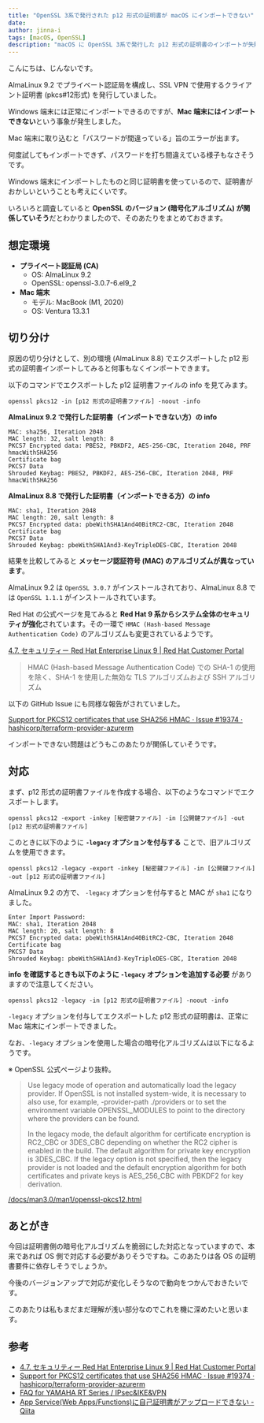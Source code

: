 ```yaml
---
title: "OpenSSL 3系で発行された p12 形式の証明書が macOS にインポートできない"
date: 
author: jinna-i
tags: [macOS, OpenSSL]
description: "macOS に OpenSSL 3系で発行した p12 形式の証明書のインポートが失敗しました。原因を調査していると暗号化アルゴリズムが関係していそうでしたので対応を記事にしました。"
---
```


こんにちは、じんないです。

AlmaLinux 9.2 でプライベート認証局を構成し、SSL VPN で使用するクライアント証明書 (pkcs#12形式) を発行していました。

Windows 端末には正常にインポートできるのですが、**Mac 端末にはインポートできない**という事象が発生しました。

Mac 端末に取り込むと「パスワードが間違っている」旨のエラーが出ます。

何度試してもインポートできず、パスワードを打ち間違えている様子もなさそうです。

Windows 端末にインポートしたものと同じ証明書を使っているので、証明書がおかしいということも考えにくいです。

いろいろと調査していると **OpenSSL のバージョン (暗号化アルゴリズム) が関係していそう**だとわかりましたので、そのあたりをまとめておきます。


## 想定環境

- **プライベート認証局 (CA)**
    - OS: AlmaLinux 9.2
    - OpenSSL: openssl-3.0.7-6.el9_2
- **Mac 端末**
    - モデル: MacBook (M1, 2020)
    - OS: Ventura 13.3.1

## 切り分け

原因の切り分けとして、別の環境 (AlmaLinux 8.8) でエクスポートした p12 形式の証明書インポートしてみると何事もなくインポートできます。

以下のコマンドでエクスポートした p12 証明書ファイルの info を見てみます。

`openssl pkcs12 -in [p12 形式の証明書ファイル] -noout -info`

**AlmaLinux 9.2 で発行した証明書（インポートできない方）の info**

```shell
MAC: sha256, Iteration 2048
MAC length: 32, salt length: 8
PKCS7 Encrypted data: PBES2, PBKDF2, AES-256-CBC, Iteration 2048, PRF hmacWithSHA256
Certificate bag
PKCS7 Data
Shrouded Keybag: PBES2, PBKDF2, AES-256-CBC, Iteration 2048, PRF hmacWithSHA256
```

**AlmaLinux 8.8 で発行した証明書（インポートできる方）の info**

```shell
MAC: sha1, Iteration 2048
MAC length: 20, salt length: 8
PKCS7 Encrypted data: pbeWithSHA1And40BitRC2-CBC, Iteration 2048
Certificate bag
PKCS7 Data
Shrouded Keybag: pbeWithSHA1And3-KeyTripleDES-CBC, Iteration 2048
```

結果を比較してみると **メッセージ認証符号 (MAC) のアルゴリズムが異なっています**。

AlmaLinux 9.2 は `OpenSSL 3.0.7` がインストールされており、AlmaLinux 8.8 では `OpenSSL 1.1.1` がインストールされています。

Red Hat の公式ページを見てみると **Red Hat 9 系からシステム全体のセキュリティが強化**されています。その一環で `HMAC (Hash-based Message Authentication Code)` のアルゴリズムも変更されているようです。

[4.7. セキュリティー Red Hat Enterprise Linux 9 | Red Hat Customer Portal](https://access.redhat.com/documentation/ja-jp/red_hat_enterprise_linux/9/html/9.0_release_notes/enhancement_security)

> HMAC (Hash-based Message Authentication Code) での SHA-1 の使用を除く、SHA-1 を使用した無効な TLS アルゴリズムおよび SSH アルゴリズム

以下の GitHub Issue にも同様な報告がされていました。

[Support for PKCS12 certificates that use SHA256 HMAC · Issue #19374 · hashicorp/terraform-provider-azurerm](https://github.com/hashicorp/terraform-provider-azurerm/issues/19374)

インポートできない問題はどうもこのあたりが関係していそうです。

## 対応

まず、p12 形式の証明書ファイルを作成する場合、以下のようなコマンドでエクスポートします。

`openssl pkcs12 -export -inkey [秘密鍵ファイル] -in [公開鍵ファイル] -out [p12 形式の証明書ファイル]`

このときに以下のように **`-legacy` オプションを付与する** ことで、旧アルゴリズムを使用できます。

`openssl pkcs12 -legacy -export -inkey [秘密鍵ファイル] -in [公開鍵ファイル] -out [p12 形式の証明書ファイル]`

AlmaLinux 9.2 の方で、 `-legacy` オプションを付与すると MAC が `sha1` になりました。

```shell
Enter Import Password:
MAC: sha1, Iteration 2048
MAC length: 20, salt length: 8
PKCS7 Encrypted data: pbeWithSHA1And40BitRC2-CBC, Iteration 2048
Certificate bag
PKCS7 Data
Shrouded Keybag: pbeWithSHA1And3-KeyTripleDES-CBC, Iteration 2048
```

**info を確認するときも以下のように `-legacy` オプションを追加する必要** がありますので注意してください。

`openssl pkcs12 -legacy -in [p12 形式の証明書ファイル] -noout -info`

`-legacy` オプションを付与してエクスポートした p12 形式の証明書は、正常に Mac 端末にインポートできました。

なお、`-legacy` オプションを使用した場合の暗号化アルゴリズムは以下になるようです。

※ OpenSSL 公式ページより抜粋。

> Use legacy mode of operation and automatically load the legacy provider. If OpenSSL is not installed system-wide, it is necessary to also use, for example, -provider-path ./providers or to set the environment variable OPENSSL_MODULES to point to the directory where the providers can be found.
> 
> In the legacy mode, the default algorithm for certificate encryption is RC2_CBC or 3DES_CBC depending on whether the RC2 cipher is enabled in the build. The default algorithm for private key encryption is 3DES_CBC. If the legacy option is not specified, then the legacy provider is not loaded and the default encryption algorithm for both certificates and private keys is AES_256_CBC with PBKDF2 for key derivation.

[/docs/man3.0/man1/openssl-pkcs12.html](https://www.openssl.org/docs/man3.0/man1/openssl-pkcs12.html)


## あとがき

今回は証明書側の暗号化アルゴリズムを脆弱にした対応となっていますので、本来であれば OS 側で対応する必要がありそうですね。このあたりは各 OS の証明書要件に依存しそうでしょうか。

今後のバージョンアップで対応が変化しそうなので動向をつかんでおきたいです。

このあたりは私もまだまだ理解が浅い部分なのでこれを機に深めたいと思います。

## 参考

- [4.7. セキュリティー Red Hat Enterprise Linux 9 | Red Hat Customer Portal](https://access.redhat.com/documentation/ja-jp/red_hat_enterprise_linux/9/html/9.0_release_notes/enhancement_security)
- [Support for PKCS12 certificates that use SHA256 HMAC · Issue #19374 · hashicorp/terraform-provider-azurerm](https://github.com/hashicorp/terraform-provider-azurerm/issues/19374)
- [FAQ for YAMAHA RT Series / IPsec&IKE&VPN](http://www.rtpro.yamaha.co.jp/RT/FAQ/IPsec/normal-encryption-algorithm.html)
- [App Service(Web Apps/Functions)に自己証明書がアップロードできない - Qiita](https://qiita.com/yuna-s/items/47ea0d9e4ad4408e21a1)
